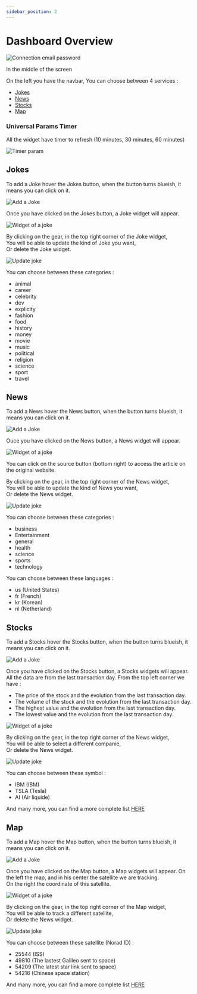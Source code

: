 ```yaml
---
sidebar_position: 2
---
```


# Dashboard Overview

![Connection email password](/Dashboard/Dashboard.png)

In the middle of the screen 

On the left you have the navbar, 
You can choose between 4 services :
- [Jokes](#jokes)
- [News](#news)
- [Stocks](#stocks)
- [Map](#map)

### Universal Params Timer

All the widget have timer to refresh (10 minutes, 30 minutes, 60 minutes)


![Timer param](/Widgets/JokesParam.png)

## Jokes

To add a Joke hover the Jokes button, when the button turns blueish, it means you can click on it.

![Add a Joke](/Widgets/JokesAdd.png)

Once you have clicked on the Jokes button, a Joke widget will appear.

![Widget of a joke](/Widgets/Jokes.png)

By clicking on the gear, in the top right corner of the Joke widget,<br/>
You will be able to update the kind of Joke you want,<br/>
Or delete the Joke widget.


![Update joke](/Widgets/JokesParam.png)

You can choose between these categories :
- animal
- career
- celebrity
- dev
- explicity
- fashion
- food
- history
- money
- movie
- music
- political
- religion
- science
- sport
- travel



## News

To add a News hover the News button, when the button turns blueish, it means you can click on it.

![Add a Joke](/Widgets/NewsAdd.png)

Ouce you have clicked on the News button, a News widget will appear.

![Widget of a joke](/Widgets/News.png)

You can click on the source button (bottom right) to access the article on the original website.

By clicking on the gear, in the top right corner of the News widget,<br/>
You will be able to update the kind of News you want,<br/>
Or delete the News widget.


![Update joke](/Widgets/NewsParams.png)

You can choose between these categories :
- business
- Entertainment 
- general
- health
- science
- sports
- technology

You can choose between these languages :
- us (United States)
- fr (French)
- kr (Korean)
- nl (Netherland)

## Stocks

To add a Stocks hover the Stocks button, when the button turns blueish, it means you can click on it.

![Add a Joke](/Widgets/StocksAdd.png)

Once you have clicked on the Stocks button, a Stocks widgets will appear.
All the data are from the last transaction day.
From the top left corner we have :
- The price of the stock and the evolution from the last transaction day.
- The volume of the stock and the evolution from the last transaction day.
- The highest value and the evolution from the last transaction day.
- The lowest value and the evolution from the last transaction day.

![Widget of a joke](/Widgets/Stocks.png)

By clicking on the gear, in the top right corner of the News widget,<br/>
You will be able to select a different companie,<br/>
Or delete the News widget.


![Update joke](/Widgets/StocksParams.png)

You can choose between these symbol :
- IBM (IBM)
- TSLA (Tesla)
- AI (Air liquide)
 
And many more, you can find a more complete list [HERE](https://live.euronext.com/fr/markets/paris/equities/list)


## Map

To add a Map hover the Map button, when the button turns blueish, it means you can click on it.

![Add a Joke](/Widgets/MapAdd.png)

Once you have clicked on the Map button, a Map widgets will appear.
On the left the map, and in his center the satellite we are tracking.<br/>
On the right the coordinate of this satellite.

![Widget of a joke](/Widgets/Map.png)

By clicking on the gear, in the top right corner of the Map widget,<br/>
You will be able to track a different satellite,<br/>
Or delete the News widget.


![Update joke](/Widgets/MapParam.png)

You can choose between these satellite (Norad ID) :
- 25544 (ISS)
- 49810 (The lastest Galileo sent to space)
- 54209 (The latest star link sent to space)
- 54216 (Chinese space station)
 
And many more, you can find a more complete list [HERE](https://www.n2yo.com/satellites/)
